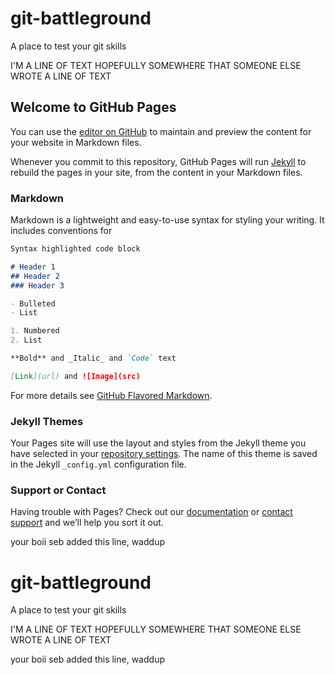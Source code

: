 # git-battleground
A place to test your git skills

I'M A LINE OF TEXT HOPEFULLY SOMEWHERE THAT SOMEONE ELSE WROTE A LINE OF TEXT

## Welcome to GitHub Pages

You can use the [editor on GitHub](https://github.com/addisonssense/git-battleground/edit/master/README.md) to maintain and preview the content for your website in Markdown files.

Whenever you commit to this repository, GitHub Pages will run [Jekyll](https://jekyllrb.com/) to rebuild the pages in your site, from the content in your Markdown files.

### Markdown

Markdown is a lightweight and easy-to-use syntax for styling your writing. It includes conventions for

```markdown
Syntax highlighted code block

# Header 1
## Header 2
### Header 3

- Bulleted
- List

1. Numbered
2. List

**Bold** and _Italic_ and `Code` text

[Link](url) and ![Image](src)
```

For more details see [GitHub Flavored Markdown](https://guides.github.com/features/mastering-markdown/).

### Jekyll Themes

Your Pages site will use the layout and styles from the Jekyll theme you have selected in your [repository settings](https://github.com/addisonssense/git-battleground/settings). The name of this theme is saved in the Jekyll `_config.yml` configuration file.

### Support or Contact

Having trouble with Pages? Check out our [documentation](https://help.github.com/categories/github-pages-basics/) or [contact support](https://github.com/contact) and we’ll help you sort it out.

your boii seb added this line, waddup

# git-battleground
A place to test your git skills

I'M A LINE OF TEXT HOPEFULLY SOMEWHERE THAT SOMEONE ELSE WROTE A LINE OF TEXT

your boii seb added this line, waddup
